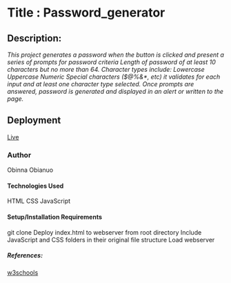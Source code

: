 # Title : Password_generator

## Description:

_This project generates a password when the button is clicked and present a series of prompts for password criteria
Length of password of at least 10 characters but no more than 64.
Character types include:
Lowercase
Uppercase
Numeric
Special characters ($@%&*, etc)
it validates for each input and at least one character type selected. Once prompts are answered, password is generated and displayed in an alert or written to the page._

## Deployment
[Live](https://obianuoobi.github.io/password_generator/)

### Author
Obinna Obianuo


#### Technologies Used
   HTML
   CSS
   JavaScript

#### Setup/Installation Requirements
  git clone 
  Deploy index.html to webserver from root directory
  Include JavaScript and CSS folders in their original file structure
  Load webserver



##### References:
[w3schools](https://www.w3schools.com/js/js_intro.asp)

